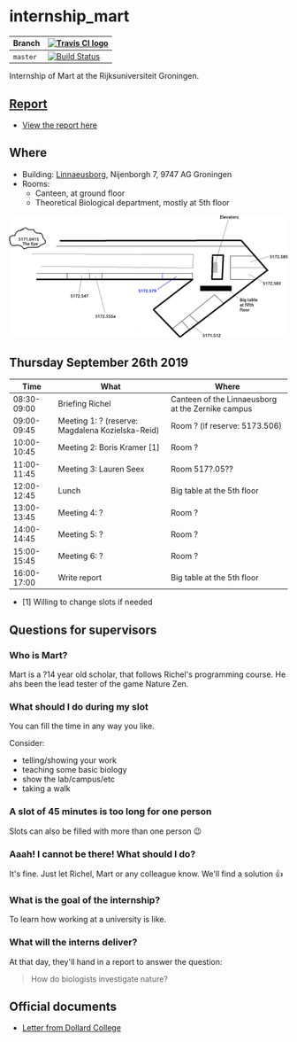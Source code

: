 # internship_mart

Branch|[![Travis CI logo](pics/TravisCI.png)](https://travis-ci.org)
---|---
`master`|[![Build Status](https://travis-ci.org/richelbilderbeek/internship_mart.svg?branch=master)](https://travis-ci.org/richelbilderbeek/internship_mart)

Internship of Mart at the Rijksuniversiteit Groningen.



## [Report](report.md)

 * [View the report here](report.md)

## Where

 * Building: [Linnaeusborg](https://www.rug.nl/staff/location/5172), Nijenborgh 7, 9747 AG Groningen
 * Rooms:
    * Canteen, at ground floor
    * Theoretical Biological department, mostly at 5th floor

![](lb.png)

## Thursday September 26th 2019

Time|What|Where
---|---|---
08:30-09:00|Briefing Richel|Canteen of the Linnaeusborg at the Zernike campus
09:00-09:45|Meeting 1: ? (reserve: Magdalena Kozielska-Reid)|Room ? (if reserve: 5173.506)
10:00-10:45|Meeting 2: Boris Kramer [1] |Room ?
11:00-11:45|Meeting 3: Lauren Seex|Room 517?.05??
12:00-12:45|Lunch       |Big table at the 5th floor
13:00-13:45|Meeting 4: ?|Room ?
14:00-14:45|Meeting 5: ?|Room ?
15:00-15:45|Meeting 6: ?|Room ?
16:00-17:00|Write report|Big table at the 5th floor

 * [1] Willing to change slots if needed

## Questions for supervisors

### Who is Mart?

Mart is a ?14 year old scholar,
that follows Richel's programming course.
He ahs been the lead tester of the game Nature Zen.

### What should I do during my slot

You can fill the time in any way you like.

Consider:

 * telling/showing your work
 * teaching some basic biology
 * show the lab/campus/etc
 * taking a walk

### A slot of 45 minutes is too long for one person

Slots can also be filled with more than one person :wink:

### Aaah! I cannot be there! What should I do?

It's fine. Just let Richel, Mart or any colleague know. 
We'll find a solution :+1:

### What is the goal of the internship?

To learn how working at a university is like.

### What will the interns deliver?

At that day, they'll hand in a report to answer the question:

> How do biologists investigate nature?

## Official documents

 * [Letter from Dollard College](brief_stagebieders_2018.pdf)